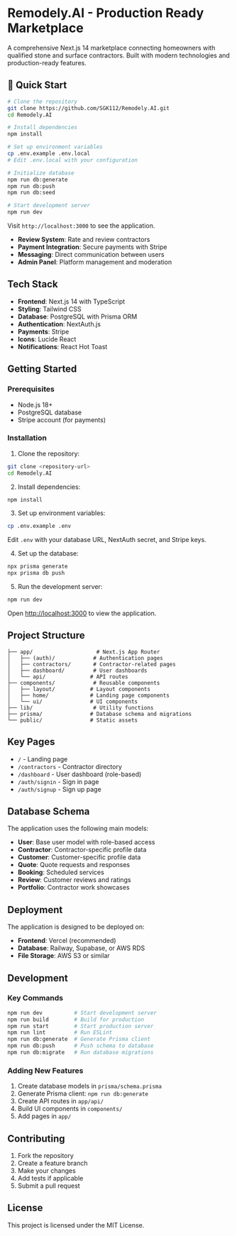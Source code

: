 # Remodely.AI - Production Ready Marketplace

A comprehensive Next.js 14 marketplace connecting homeowners with qualified stone and surface contractors. Built with modern technologies and production-ready features.

## 🚀 Quick Start

```bash
# Clone the repository
git clone https://github.com/SGK112/Remodely.AI.git
cd Remodely.AI

# Install dependencies
npm install

# Set up environment variables
cp .env.example .env.local
# Edit .env.local with your configuration

# Initialize database
npm run db:generate
npm run db:push
npm run db:seed

# Start development server
npm run dev
```

Visit `http://localhost:3000` to see the application.
- **Review System**: Rate and review contractors
- **Payment Integration**: Secure payments with Stripe
- **Messaging**: Direct communication between users
- **Admin Panel**: Platform management and moderation

## Tech Stack

- **Frontend**: Next.js 14 with TypeScript
- **Styling**: Tailwind CSS
- **Database**: PostgreSQL with Prisma ORM
- **Authentication**: NextAuth.js
- **Payments**: Stripe
- **Icons**: Lucide React
- **Notifications**: React Hot Toast

## Getting Started

### Prerequisites

- Node.js 18+ 
- PostgreSQL database
- Stripe account (for payments)

### Installation

1. Clone the repository:
```bash
git clone <repository-url>
cd Remodely.AI
```

2. Install dependencies:
```bash
npm install
```

3. Set up environment variables:
```bash
cp .env.example .env
```

Edit `.env` with your database URL, NextAuth secret, and Stripe keys.

4. Set up the database:
```bash
npx prisma generate
npx prisma db push
```

5. Run the development server:
```bash
npm run dev
```

Open [http://localhost:3000](http://localhost:3000) to view the application.

## Project Structure

```
├── app/                    # Next.js App Router
│   ├── (auth)/            # Authentication pages
│   ├── contractors/       # Contractor-related pages
│   ├── dashboard/         # User dashboards
│   └── api/              # API routes
├── components/            # Reusable components
│   ├── layout/           # Layout components
│   ├── home/             # Landing page components
│   └── ui/               # UI components
├── lib/                   # Utility functions
├── prisma/               # Database schema and migrations
└── public/               # Static assets
```

## Key Pages

- `/` - Landing page
- `/contractors` - Contractor directory
- `/dashboard` - User dashboard (role-based)
- `/auth/signin` - Sign in page
- `/auth/signup` - Sign up page

## Database Schema

The application uses the following main models:

- **User**: Base user model with role-based access
- **Contractor**: Contractor-specific profile data
- **Customer**: Customer-specific profile data
- **Quote**: Quote requests and responses
- **Booking**: Scheduled services
- **Review**: Customer reviews and ratings
- **Portfolio**: Contractor work showcases

## Deployment

The application is designed to be deployed on:

- **Frontend**: Vercel (recommended)
- **Database**: Railway, Supabase, or AWS RDS
- **File Storage**: AWS S3 or similar

## Development

### Key Commands

```bash
npm run dev          # Start development server
npm run build        # Build for production
npm run start        # Start production server
npm run lint         # Run ESLint
npm run db:generate  # Generate Prisma client
npm run db:push      # Push schema to database
npm run db:migrate   # Run database migrations
```

### Adding New Features

1. Create database models in `prisma/schema.prisma`
2. Generate Prisma client: `npm run db:generate`
3. Create API routes in `app/api/`
4. Build UI components in `components/`
5. Add pages in `app/`

## Contributing

1. Fork the repository
2. Create a feature branch
3. Make your changes
4. Add tests if applicable
5. Submit a pull request

## License

This project is licensed under the MIT License. 
